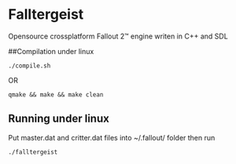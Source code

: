 Falltergeist
============

Opensource crossplatform Fallout 2™ engine writen in C++ and SDL

##Compilation under linux
```
./compile.sh
```
OR
```
qmake && make && make clean
```

## Running under linux

Put master.dat and critter.dat files into ~/.fallout/ folder
then run 
```
./falltergeist
```